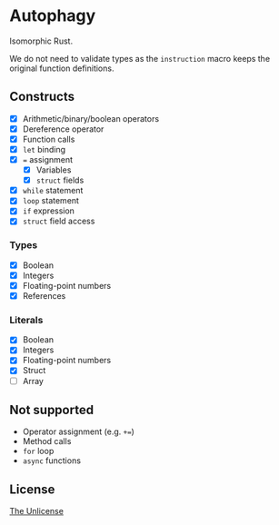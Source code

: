 # Autophagy

Isomorphic Rust.

We do not need to validate types as the `instruction` macro keeps the original function definitions.

## Constructs

- [x] Arithmetic/binary/boolean operators
- [x] Dereference operator
- [x] Function calls
- [x] `let` binding
- [x] `=` assignment
  - [x] Variables
  - [x] `struct` fields
- [x] `while` statement
- [x] `loop` statement
- [x] `if` expression
- [x] `struct` field access

### Types

- [x] Boolean
- [x] Integers
- [x] Floating-point numbers
- [x] References

### Literals

- [x] Boolean
- [x] Integers
- [x] Floating-point numbers
- [x] Struct
- [ ] Array

## Not supported

- Operator assignment (e.g. `+=`)
- Method calls
- `for` loop
- `async` functions

## License

[The Unlicense](UNLICENSE)
